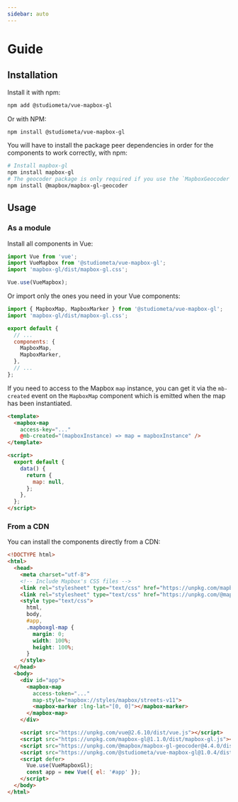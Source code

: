 ```yaml
---
sidebar: auto
---
```


# Guide

## Installation

Install it with npm:

```bash
npm add @studiometa/vue-mapbox-gl
```
Or with NPM:

```bash
npm install @studiometa/vue-mapbox-gl
```

You will have to install the package peer dependencies in order for the components to work correctly, with npm:

```bash
# Install mapbox-gl
npm install mapbox-gl
# The geocoder package is only required if you use the `MapboxGeocoder` component
npm install @mapbox/mapbox-gl-geocoder
```

## Usage

### As a module

Install all components in Vue:

```js
import Vue from 'vue';
import VueMapbox from '@studiometa/vue-mapbox-gl';
import 'mapbox-gl/dist/mapbox-gl.css';

Vue.use(VueMapbox);
```

Or import only the ones you need in your Vue components:

```js
import { MapboxMap, MapboxMarker } from '@studiometa/vue-mapbox-gl';
import 'mapbox-gl/dist/mapbox-gl.css';

export default {
  // ...
  components: {
    MapboxMap,
    MapboxMarker,
  },
  // ...
};
```

If you need to access to the Mapbox `map` instance, you can get it via the `mb-created` event on the `MapboxMap` component which is emitted when the map has been instantiated.

```html
<template>
  <mapbox-map
    access-key="..."
    @mb-created="(mapboxInstance) => map = mapboxInstance" />
</template>

<script>
  export default {
    data() {
      return {
        map: null,
      };
    },
  };
</script>
```

### From a CDN

You can install the components directly from a CDN:

```html
<!DOCTYPE html>
<html>
  <head>
    <meta charset="utf-8">
    <!-- Include Mapbox's CSS files -->
    <link rel="stylesheet" type="text/css" href="https://unpkg.com/mapbox-gl@1.1.0/dist/mapbox-gl.css">
    <link rel="stylesheet" type="text/css" href="https://unpkg.com/@mapbox/mapbox-gl-geocoder@4.4.0/dist/mapbox-gl-geocoder.css">
    <style type="text/css">
      html,
      body,
      #app,
      .mapboxgl-map {
        margin: 0;
        width: 100%;
        height: 100%;
      }
    </style>
  </head>
  <body>
    <div id="app">
      <mapbox-map
        access-token="..."
        map-style="mapbox://styles/mapbox/streets-v11">
        <mapbox-marker :lng-lat="[0, 0]"></mapbox-marker>
      </mapbox-map>
    </div>

    <script src="https://unpkg.com/vue@2.6.10/dist/vue.js"></script>
    <script src="https://unpkg.com/mapbox-gl@1.1.0/dist/mapbox-gl.js"></script>
    <script src="https://unpkg.com/@mapbox/mapbox-gl-geocoder@4.4.0/dist/mapbox-gl-geocoder.min.js"></script>
    <script src="https://unpkg.com/@studiometa/vue-mapbox-gl@1.0.4/dist/VueMapboxGl.umd.min.js"></script>
    <script defer>
      Vue.use(VueMapboxGl);
      const app = new Vue({ el: '#app' });
    </script>
  </body>
</html>
```
